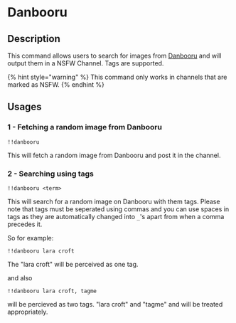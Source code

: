 # Danbooru

## Description

This command allows users to search for images from [Danbooru](https://danbooru.donmai.us/) and will output them in a NSFW Channel. Tags are supported.

{% hint style="warning" %}
This command only works in channels that are marked as NSFW.
{% endhint %}

## Usages

### 1 - Fetching a random image from Danbooru

```text
!!danbooru
```

This will fetch a random image from Danbooru and post it in the channel.

### 2 - Searching using tags

```text
!!danbooru <term>
```

This will search for a random image on Danbooru with them tags. Please note that tags must be seperated using commas and you can use spaces in tags as they are automatically changed into `_`'s apart from when a comma precedes it.

So for example:
```text
!!danbooru lara croft
```
The "lara croft" will be perceived as one tag.

and also
```text
!!danbooru lara croft, tagme
```
will be percieved as two tags. "lara croft" and "tagme" and will be treated appropriately.
